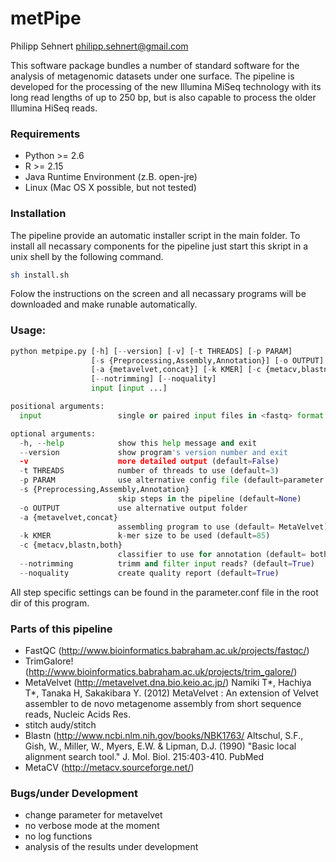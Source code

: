 # metPipe


Philipp Sehnert
philipp.sehnert@gmail.com

This software package bundles a number of standard software for the analysis of metagenomic datasets 
under one surface. The pipeline is developed for the processing of the new Illumina MiSeq technology 
with its long read lengths of up to 250 bp, but is also capable to process the older Illumina HiSeq 
reads.

### Requirements

  - Python >= 2.6
  - R >= 2.15
  - Java Runtime Environment (z.B. open-jre)
  - Linux (Mac OS X possible, but not tested) 

### Installation

The pipeline provide an automatic installer script in the main folder. To install all necassary components 
for the pipeline just start this skript in a unix shell by the following command.

```bash
sh install.sh
```
Folow the instructions on the screen and all necassary programs will be downloaded and make runable 
automatically.

### Usage:

```python
python metpipe.py [-h] [--version] [-v] [-t THREADS] [-p PARAM]
                  [-s {Preprocessing,Assembly,Annotation}] [-o OUTPUT]
                  [-a {metavelvet,concat}] [-k KMER] [-c {metacv,blastn,both}]
                  [--notrimming] [--noquality]
                  input [input ...]

positional arguments:
  input                 single or paired input files in <fastq> format

optional arguments:
  -h, --help            show this help message and exit
  --version             show program's version number and exit
  -v                    more detailed output (default=False)
  -t THREADS            number of threads to use (default=3)
  -p PARAM              use alternative config file (default=parameter.conf)
  -s {Preprocessing,Assembly,Annotation}
                        skip steps in the pipeline (default=None)
  -o OUTPUT             use alternative output folder
  -a {metavelvet,concat}
                        assembling program to use (default= MetaVelvet)
  -k KMER               k-mer size to be used (default=85)
  -c {metacv,blastn,both}
                        classifier to use for annotation (default= both)
  --notrimming          trimm and filter input reads? (default=True)
  --noquality           create quality report (default=True)

```

All step specific settings can be found in the parameter.conf file in the root dir of this program.

### Parts of this pipeline

- FastQC (http://www.bioinformatics.babraham.ac.uk/projects/fastqc/)
- TrimGalore! (http://www.bioinformatics.babraham.ac.uk/projects/trim_galore/)
- MetaVelvet (http://metavelvet.dna.bio.keio.ac.jp/) 
	Namiki T*, Hachiya T*, Tanaka H, Sakakibara Y. (2012) 
	MetaVelvet : An extension of Velvet assembler to de novo 
	metagenome assembly from short sequence reads, 
	Nucleic Acids Res.
- stitch audy/stitch
- Blastn (http://www.ncbi.nlm.nih.gov/books/NBK1763/
	Altschul, S.F., Gish, W., Miller, W., Myers, E.W. & Lipman, D.J. 
	(1990) "Basic local alignment search tool." 
	J. Mol. Biol. 215:403-410. PubMed
- MetaCV (http://metacv.sourceforge.net/)
		
	 
### Bugs/under Development

- change parameter for metavelvet
- no verbose mode at the moment
- no log functions
- analysis of the results under development

